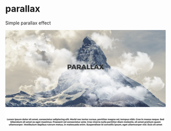 # parallax
Simple parallax effect

![alt tag](https://github.com/przekot/parallax/blob/master/img/prev.jpg)
